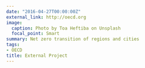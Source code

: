 ```yaml
---
date: "2016-04-27T00:00:00Z"
external_link: http://oecd.org
image:
  caption: Photo by Toa Heftiba on Unsplash
  focal_point: Smart
summary: Net zero transition of regions and cities
tags:
- OECD
title: External Project
---
```

